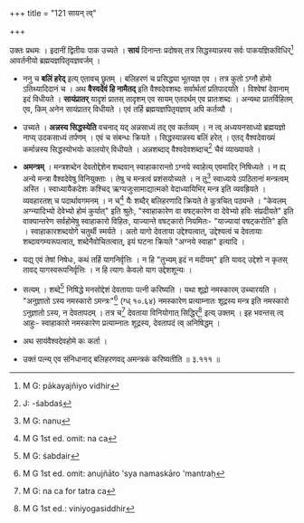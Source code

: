 +++
title = "121 सायन् त्व्"

+++


उक्तः प्रथमः । इदानीं द्वितीयः पाक उच्यते । **सायं** दिनान्तः प्रदोषस् तत्र सिद्धस्यान्नस्य सर्वः पाकयज्ञिकविधिर्[^२०९] आवर्तनीयो ब्रह्मयज्ञपितृयज्ञवर्जम् । 


[^२०९]:
     M G: pākayajñiyo vidhir

- ननु च **बलिं हरेद्** इत्य् एतावच् छ्रुतम् । बलिहरणं च प्रसिद्ध्या भूतयज्ञ एव । तत्र कुतो ऽग्नौ होमो ऽतिथ्यादिदानं च । अथ **वैस्वदेवं हि नामैतद्** इति वैश्वदेवशब्दः सर्वार्थतां प्रतिपादयति । विश्वेषां देवानाम् इदं विधीयते । **सायंप्रातर्** यादृशं प्रातस् तादृशम् एव सायम् एतदर्थम् एव प्रातःशब्दः । अन्यथा प्रातर्विहितम् एव, किम् अनेन सायंप्रातर् विधीयते । एवं तर्हि ब्रह्मयज्ञपितृयज्ञाव् अपि कर्तव्यौ ।

- उच्यते । **अन्नस्य सिद्धस्येति** वचनाद् यद् अन्नसाध्यं तद् एव कर्तव्यम् । न त्व् अध्ययनसाध्यो ब्रह्मयज्ञो नाप्य् उदकसाध्यं तर्पणम् । एवं च संबन्धः क्रियते । सिद्धस्यान्नस्य बलिं हरेत् । एतद् वैश्वदेवाख्यं कर्मान्नस्य सिद्धस्योभयोः कालयोर् विधीयते । अन्नशब्दाद् वैश्वदेवशब्दाच्[^२१०] चैवं व्याख्यायते ।


[^२१०]:
     J: -śabdaś

- **अमन्त्रम्** । मन्त्रशब्देन देवतोद्देशेन शब्दवान् स्वाहाकारान्तो ऽग्नये स्वाहेत्य् एवमादिर् निषिध्यते । न ह्य् अन्ये मन्त्रा वैश्वदेवेषु विनियुक्ताः । तेषु च मन्त्रत्वं प्रशंसयोच्यते । न तु[^२११] स्वाध्याये ऽपठितानां मन्त्रत्वम् अस्ति । स्वाध्यायैकदेशः कश्चिद् ऋग्यजुःसामाद्यात्मको वेदाध्यायिभिर् मन्त्र इति व्यवह्रियते । व्यवहारतश् च पदार्थावगमनम् । न च[^२१२] यैः शब्दैर् बलिहरणादि क्रियते ते कुत्रचित् पठ्यन्ते । "केवलम् अग्न्यादिभ्यो देवेभ्यो होमं कुर्यात्" इति श्रुतेः, "स्वाहाकारेण वा वषट्कारेण वा देवेभ्यो हविः संप्रदीयते" इति वाक्यान्तरेण सर्वहोमेषु स्वाहाकारो विहितः, याज्यान्ते वषट्कारो नियमितः- "याज्यायां वषट्करोति" इति । स्वाहाकारशब्दयोगे चतुर्थी स्मर्यते । अतो यागो देवताया उद्देश्यत्वात्, उद्देश्यत्वं च देवतायाः शब्दावगम्यरूपत्वात्, शब्देनैवोचितत्वात्, इयं घटना क्रियते "अग्नये स्वाहा" इत्यादि ।


[^२१२]:
     M G 1st ed. omit: na ca


[^२११]:
     M G: nanu

- यद्य् एवं तेषां निषेधः, कथं तर्हि यागनिर्वृत्तिः । न हि "तुभ्यम् इदं न मदीयम्" इति यावद् उद्देशो न कृतस् तावद् यागस्वरूपनिर्वृत्तिः । न हि त्यागः केवलो याग उद्देशशून्यः ।

- सत्यम् । शब्दे[^२१३] निषिद्धे मनसोद्देशं देवतायाः पत्नी करिष्यति । यथा शूद्रो नमस्कारम् उच्चारयति । "अनुज्ञातो ऽस्य नमस्कारो ऽमन्त्रः"[^२१४] (ग्ध् १०.६४) नमस्कारेण प्रत्याम्नातः शूद्रस्य मन्त्र इति नमस्कारो ऽनुज्ञातो ऽस्य, न देवतापदम् । तत्र च[^२१५] देवताया विनियोगात् सिद्धिर्[^२१६] इत्य् उक्तम् । इह भवन्तस् त्व् आहुः- स्वाहाकारो नमस्कारेण प्रत्याम्नातः शूद्रस्य, देवतापदं त्व् अनिषिद्धम् । 


[^२१६]:
     M G 1st ed.: viniyogasiddhir


[^२१५]:
     M G: na ca for tatra ca


[^२१४]:
     M G 1st ed. omit: anujñāto 'sya namaskāro 'mantraḥ


[^२१३]:
     M G: śabdair

- अथ सायंवैश्वदेवहोमे कः कर्ता । 

- उक्तं पत्न्य् एव संनिधानाद् बलिहरणवद् अमन्त्रकं करिष्यतीति ॥ ३.१११ ॥